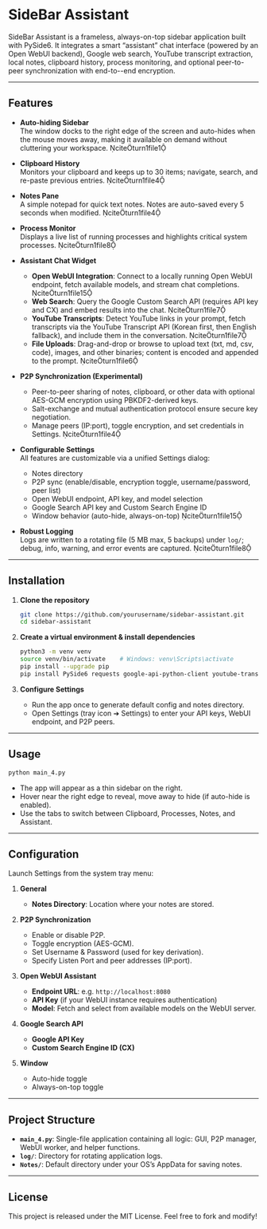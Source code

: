 # SideBar Assistant

SideBar Assistant is a frameless, always-on-top sidebar application built with PySide6. It integrates a smart “assistant” chat interface (powered by an Open WebUI backend), Google web search, YouTube transcript extraction, local notes, clipboard history, process monitoring, and optional peer-to-peer synchronization with end-to--end encryption.

---

## Features

- **Auto-hiding Sidebar**  
  The window docks to the right edge of the screen and auto-hides when the mouse moves away, making it available on demand without cluttering your workspace. citeturn1file1

- **Clipboard History**  
  Monitors your clipboard and keeps up to 30 items; navigate, search, and re-paste previous entries. citeturn1file4

- **Notes Pane**  
  A simple notepad for quick text notes. Notes are auto-saved every 5 seconds when modified. citeturn1file4

- **Process Monitor**  
  Displays a live list of running processes and highlights critical system processes. citeturn1file8

- **Assistant Chat Widget**  
  - **Open WebUI Integration**: Connect to a locally running Open WebUI endpoint, fetch available models, and stream chat completions. citeturn1file15  
  - **Web Search**: Query the Google Custom Search API (requires API key and CX) and embed results into the chat. citeturn1file7  
  - **YouTube Transcripts**: Detect YouTube links in your prompt, fetch transcripts via the YouTube Transcript API (Korean first, then English fallback), and include them in the conversation. citeturn1file7  
  - **File Uploads**: Drag-and-drop or browse to upload text (txt, md, csv, code), images, and other binaries; content is encoded and appended to the prompt. citeturn1file6

- **P2P Synchronization (Experimental)**  
  - Peer-to-peer sharing of notes, clipboard, or other data with optional AES-GCM encryption using PBKDF2-derived keys.  
  - Salt-exchange and mutual authentication protocol ensure secure key negotiation.  
  - Manage peers (IP:port), toggle encryption, and set credentials in Settings. citeturn1file4

- **Configurable Settings**  
  All features are customizable via a unified Settings dialog:  
  - Notes directory  
  - P2P sync (enable/disable, encryption toggle, username/password, peer list)  
  - Open WebUI endpoint, API key, and model selection  
  - Google Search API key and Custom Search Engine ID  
  - Window behavior (auto-hide, always-on-top) citeturn1file15

- **Robust Logging**  
  Logs are written to a rotating file (5 MB max, 5 backups) under `log/`; debug, info, warning, and error events are captured. citeturn1file8

---

## Installation

1. **Clone the repository**  
   ```bash
   git clone https://github.com/yourusername/sidebar-assistant.git
   cd sidebar-assistant
   ```

2. **Create a virtual environment & install dependencies**  
   ```bash
   python3 -m venv venv
   source venv/bin/activate    # Windows: venv\Scripts\activate
   pip install --upgrade pip
   pip install PySide6 requests google-api-python-client youtube-transcript-api validators cryptography psutil
   ```

3. **Configure Settings**  
   - Run the app once to generate default config and notes directory.  
   - Open Settings (tray icon ➔ Settings) to enter your API keys, WebUI endpoint, and P2P peers.

---

## Usage

```bash
python main_4.py
```

- The app will appear as a thin sidebar on the right.  
- Hover near the right edge to reveal, move away to hide (if auto-hide is enabled).  
- Use the tabs to switch between Clipboard, Processes, Notes, and Assistant.

---

## Configuration

Launch Settings from the system tray menu:

1. **General**  
   - **Notes Directory**: Location where your notes are stored.

2. **P2P Synchronization**  
   - Enable or disable P2P.  
   - Toggle encryption (AES-GCM).  
   - Set Username & Password (used for key derivation).  
   - Specify Listen Port and peer addresses (IP:port).

3. **Open WebUI Assistant**  
   - **Endpoint URL**: e.g. `http://localhost:8080`  
   - **API Key** (if your WebUI instance requires authentication)  
   - **Model**: Fetch and select from available models on the WebUI server.

4. **Google Search API**  
   - **Google API Key**  
   - **Custom Search Engine ID (CX)**

5. **Window**  
   - Auto-hide toggle  
   - Always-on-top toggle

---

## Project Structure

- **`main_4.py`**: Single-file application containing all logic: GUI, P2P manager, WebUI worker, and helper functions.  
- **`log/`**: Directory for rotating application logs.  
- **`Notes/`**: Default directory under your OS’s AppData for saving notes.

---

## License

This project is released under the MIT License. Feel free to fork and modify!
